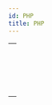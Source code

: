 ```yaml
---
id: PHP
title: PHP
---
```

||
|---|
|[<!-- INCLUDE #_command_.PHP Execute.Syntax -->](../../commands-legacy/php-execute.md)<br/><!-- INCLUDE #_command_.PHP Execute.Summary -->|
|[<!-- INCLUDE #_command_.PHP GET FULL RESPONSE.Syntax -->](../../commands-legacy/php-get-full-response.md)<br/><!-- INCLUDE #_command_.PHP GET FULL RESPONSE.Summary -->|
|[<!-- INCLUDE #_command_.PHP GET OPTION.Syntax -->](../../commands-legacy/php-get-option.md)<br/><!-- INCLUDE #_command_.PHP GET OPTION.Summary -->|
|[<!-- INCLUDE #_command_.PHP SET OPTION.Syntax -->](../../commands-legacy/php-set-option.md)<br/><!-- INCLUDE #_command_.PHP SET OPTION.Summary -->|
